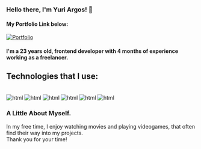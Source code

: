 ### Hello there, I'm Yuri Argos! 👋

#### My Portfolio Link below:
[![Portfolio](https://img.shields.io/website?label=portfolio-yuriargos.com&style=for-the-badge&url=https://portfolio-yuriargos.weebly.com/)](https://portfolio-yuriargos.weebly.com/)
#### I'm a 23 years old, frontend developer with 4 months of experience working as a freelancer.​

## Technologies that I use:
<div style="display: inline_block"><br>
 <img align="center" alt="html" src="https://img.shields.io/badge/HTML5-E34F26?style=for-the-badge&logo=html5&logoColor=white" />
  <img align="center" alt="html" src="https://img.shields.io/badge/CSS3-1572B6?style=for-the-badge&logo=css3&logoColor=white" />
  <img align="center" alt="html" src="https://img.shields.io/badge/JavaScript-323330?style=for-the-badge&logo=javascript&logoColor=F7DF1E" />
  <img align="center" alt="html" src="https://img.shields.io/badge/React-20232A?style=for-the-badge&logo=react&logoColor=61DAFB" />
  <img align="center" alt="html" src="https://img.shields.io/badge/Tailwind_CSS-38B2AC?style=for-the-badge&logo=tailwind-css&logoColor=white" />
  <img align="center" alt="html" src="https://img.shields.io/badge/Sass-CC6699?style=for-the-badge&logo=sass&logoColor=white" />

</div>

### A Little About ​Myself.
   In my free time, I enjoy watching movies and playing videogames, that often find their way into my projects.
​<br>
   Thank you for your time!
